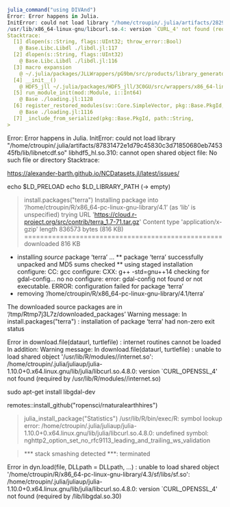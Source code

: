 ```R
julia_command("using DIVAnd")
Error: Error happens in Julia.
InitError: could not load library "/home/ctroupin/.julia/artifacts/2829a1f6a9ca59e5b9b53f52fa6519da9c9fd7d3/lib/libhdf5.so"
/usr/lib/x86_64-linux-gnu/libcurl.so.4: version `CURL_4' not found (required by /home/ctroupin/.julia/artifacts/2829a1f6a9ca59e5b9b53f52fa6519da9c9fd7d3/lib/libhdf5.so)
Stacktrace:
  [1] dlopen(s::String, flags::UInt32; throw_error::Bool)
    @ Base.Libc.Libdl ./libdl.jl:117
  [2] dlopen(s::String, flags::UInt32)
    @ Base.Libc.Libdl ./libdl.jl:116
  [3] macro expansion
    @ ~/.julia/packages/JLLWrappers/pG9bm/src/products/library_generators.jl:63 [inlined]
  [4] __init__()
    @ HDF5_jll ~/.julia/packages/HDF5_jll/3C0GU/src/wrappers/x86_64-linux-gnu-libgfortran5-cxx11-mpi+mpich.jl:15
  [5] run_module_init(mod::Module, i::Int64)
    @ Base ./loading.jl:1128
  [6] register_restored_modules(sv::Core.SimpleVector, pkg::Base.PkgId, path::String)
    @ Base ./loading.jl:1116
  [7] _include_from_serialized(pkg::Base.PkgId, path::String, 
> 
```

Error: Error happens in Julia.
InitError: could not load library "/home/ctroupin/.julia/artifacts/87831472e1d79c45830c3d71850680eb745345fb/lib/libnetcdf.so"
libhdf5_hl.so.310: cannot open shared object file: No such file or directory
Stacktrace:


https://alexander-barth.github.io/NCDatasets.jl/latest/issues/

echo $LD_PRELOAD
echo $LD_LIBRARY_PATH
(→ empty)


> install.packages("terra")
Installing package into ‘/home/ctroupin/R/x86_64-pc-linux-gnu-library/4.1’
(as ‘lib’ is unspecified)
trying URL 'https://cloud.r-project.org/src/contrib/terra_1.7-71.tar.gz'
Content type 'application/x-gzip' length 836573 bytes (816 KB)
==================================================
downloaded 816 KB

* installing *source* package ‘terra’ ...
** package ‘terra’ successfully unpacked and MD5 sums checked
** using staged installation
configure: CC: gcc
configure: CXX: g++ -std=gnu++14
checking for gdal-config... no
no
configure: error: gdal-config not found or not executable.
ERROR: configuration failed for package ‘terra’
* removing ‘/home/ctroupin/R/x86_64-pc-linux-gnu-library/4.1/terra’

The downloaded source packages are in
	‘/tmp/Rtmp7j3L7z/downloaded_packages’
Warning message:
In install.packages("terra") :
  installation of package ‘terra’ had non-zero exit status

  

Error in download.file(dataurl, turtlefile) : 
  internet routines cannot be loaded
In addition: Warning message:
In download.file(dataurl, turtlefile) :
  unable to load shared object '/usr/lib/R/modules//internet.so':
  /home/ctroupin/.julia/juliaup/julia-1.10.0+0.x64.linux.gnu/lib/julia/libcurl.so.4.8.0: version `CURL_OPENSSL_4' not found (required by /usr/lib/R/modules//internet.so)



sudo apt-get install libgdal-dev


remotes::install_github("ropensci/rnaturalearthhires")


> julia_install_package("Statistics")
/usr/lib/R/bin/exec/R: symbol lookup error: /home/ctroupin/.julia/juliaup/julia-1.10.0+0.x64.linux.gnu/lib/julia/libcurl.so.4.8.0: undefined symbol: nghttp2_option_set_no_rfc9113_leading_and_trailing_ws_validation


> *** stack smashing detected ***: terminated


Error in dyn.load(file, DLLpath = DLLpath, ...) : 
  unable to load shared object '/home/ctroupin/R/x86_64-pc-linux-gnu-library/4.3/sf/libs/sf.so':
  /home/ctroupin/.julia/juliaup/julia-1.10.0+0.x64.linux.gnu/lib/julia/libcurl.so.4.8.0: version `CURL_OPENSSL_4' not found (required by /lib/libgdal.so.30)
